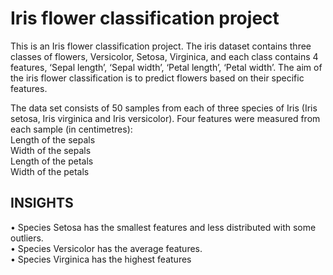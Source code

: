# Iris flower classification project

This is an Iris flower classification project.  The iris dataset contains three classes of flowers, Versicolor, Setosa, Virginica, and 
each class contains 4 features, ‘Sepal length’, ‘Sepal width’, ‘Petal length’, ‘Petal width’. The aim of the iris flower classification is to predict 
flowers based on their specific features. <br>

The data set consists of 50 samples from each of three species of Iris (Iris setosa, Iris virginica and Iris versicolor).
Four features were measured from each sample (in centimetres):  <br>
Length of the sepals  <br>
Width of the sepals  <br>
Length of the petals  <br>
Width of the petals  <br>


<h2>INSIGHTS</h2>
•	Species Setosa has the smallest features and less distributed with some outliers.<br>
•	Species Versicolor has the average features.<br>
•	Species Virginica has the highest features<br>


